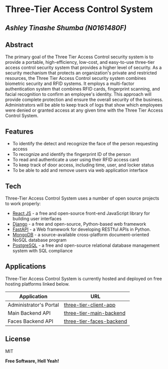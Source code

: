 # Three-Tier Access Control System
## _Ashley Tinashe Shumba (N0161480F)_

## Abstract

The primary goal of the Three Tier Access Control security system is to provide a portable, high-efficiency, low-cost, and easy-to-use three-tier access control security system that provides a higher level of security.  As a security mechanism that protects an organization's private and restricted resources, the Three Tier Access Control security system combines biometric security and RFID systems. It employs a multi-factor authentication system that combines RFID cards, fingerprint scanning, and facial recognition to confirm an employee's identity. This approach will provide complete protection and ensure the overall security of the business. Administrators will be able to keep track of logs that show which employees were denied or granted access at any given time with the Three Tier Access Control System. 


## Features

- To identify the detect and recognize the face of the person requesting access
- To recognize and identify the fingerprint ID of the person 
- To read and authenticate a user using their RFID access card
- To keep track of door access, including time, user, and locker status
- To be able to add and remove users via web application interface



## Tech

Three-Tier Access Control System uses a number of open source projects to work properly:

- [React JS] - a free and open-source front-end JavaScript library for building user interfaces
- [Django] - a free and open-source, Python-based web framework
- [FastAPI] - a Web framework for developing RESTful APIs in Python.
- [MongoDB] - a source-available cross-platform document-oriented NoSQL database program
- [PostgreSQL] - a free and open-source relational database management system with SQL compliance

## Applications

Three-Tier Access Control System is currently hosted and deployed on free hosting platforms linked below.

| Application | URL |
| ------ | ------ |
| Administrator's Portal | [three-tier-client-app][TTCA] |
| Main Backend API | [three-tier-main-backend][TTMB] |
| Faces Backend API | [three-tier-faces-backend][TTFB] |


## License

MIT

**Free Software, Hell Yeah!**

[//]: # (These are reference links used in the body of this note and get stripped out when the markdown processor does its job. There is no need to format nicely because it shouldn't be seen. Thanks SO - http://stackoverflow.com/questions/4823468/store-comments-in-markdown-syntax)

   [PostgreSQL]: <https://www.postgresql.org/>
   [MongoDB]: <https://www.mongodb.com/>
   [FastAPI]: <https://fastapi.tiangolo.com/>
   [React JS]: <https://reactjs.org/>
   [Django]: <https://www.djangoproject.com/>

   [TTCA]: <https://three-tier-client-app.netlify.app/>
   [TTMB]: <https://three-tier-main-backend.herokuapp.com/>
   [TTFB]: <https://three-tier-faces-backend.herokuapp.com/>

